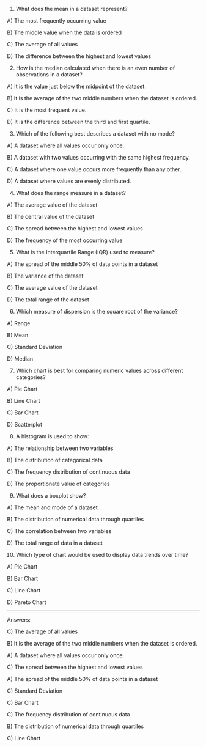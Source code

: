 1. What does the mean in a dataset represent?



A) The most frequently occurring value

B) The middle value when the data is ordered

C) The average of all values

D) The difference between the highest and lowest values



2. How is the median calculated when there is an even number of observations in a dataset?



A) It is the value just below the midpoint of the dataset.

B) It is the average of the two middle numbers when the dataset is ordered.

C) It is the most frequent value.

D) It is the difference between the third and first quartile.



3. Which of the following best describes a dataset with no mode?



A) A dataset where all values occur only once.

B) A dataset with two values occurring with the same highest frequency.

C) A dataset where one value occurs more frequently than any other.

D) A dataset where values are evenly distributed.



4. What does the range measure in a dataset?



A) The average value of the dataset

B) The central value of the dataset

C) The spread between the highest and lowest values

D) The frequency of the most occurring value



5. What is the Interquartile Range (IQR) used to measure?



A) The spread of the middle 50% of data points in a dataset

B) The variance of the dataset

C) The average value of the dataset

D) The total range of the dataset



6. Which measure of dispersion is the square root of the variance?



A) Range

B) Mean

C) Standard Deviation

D) Median



7. Which chart is best for comparing numeric values across different categories?



A) Pie Chart

B) Line Chart

C) Bar Chart

D) Scatterplot



8. A histogram is used to show:



A) The relationship between two variables

B) The distribution of categorical data

C) The frequency distribution of continuous data

D) The proportionate value of categories



9. What does a boxplot show?



A) The mean and mode of a dataset

B) The distribution of numerical data through quartiles

C) The correlation between two variables

D) The total range of data in a dataset



10. Which type of chart would be used to display data trends over time?



A) Pie Chart

B) Bar Chart

C) Line Chart

D) Pareto Chart




---


Answers:

C) The average of all values

B) It is the average of the two middle numbers when the dataset is ordered.

A) A dataset where all values occur only once.

C) The spread between the highest and lowest values

A) The spread of the middle 50% of data points in a dataset

C) Standard Deviation

C) Bar Chart

C) The frequency distribution of continuous data

B) The distribution of numerical data through quartiles

C) Line Chart




